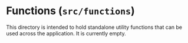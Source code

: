 # Functions (`src/functions`)

This directory is intended to hold standalone utility functions that can be used across the application. It is currently empty. 